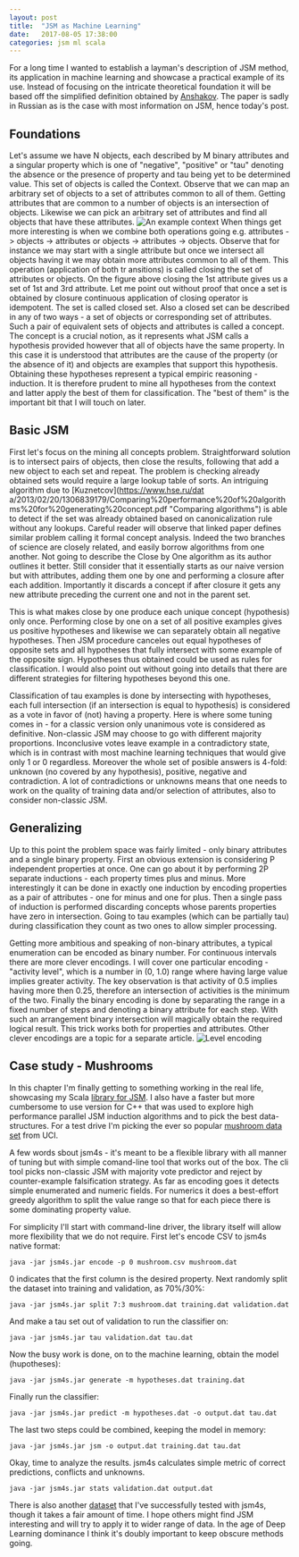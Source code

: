 ```yaml
---
layout: post
title:  "JSM as Machine Learning"
date:   2017-08-05 17:38:00
categories: jsm ml scala
---
```


For a long time I wanted to establish a layman's description of JSM method, its application in machine learning and showcase a practical example of its use. Instead of focusing on the intricate theoretical foundation it will be based off the simplified definition obtained by [Anshakov](http://www.raai.org/about/persons/anshakov/ansh2012tmojsm.pdf "Set Theoretic Definition of JSM"). The paper is sadly in Russian as is the case with most information on JSM, hence today's post.

## Foundations

Let's assume we have N objects, each described by M binary attributes and a singular property which is one of "negative", "positive" or "tau" denoting the absence or the presence of property and tau being yet to be determined value. This set of objects is called the Context. Observe that we can map an arbitrary set of objects to a set of attributes
 common to all of them. Getting attributes that are common to a number of objects is an intersection of objects. Likewise we can pick an arbitrary set of attributes and find all objects that have these attributes. 
![An example context](https://olshansky.me/assets/images/Context.jpg "An example context")
When things get more interesting is when we combine both operations going e.g. attributes -> objects -> attributes or objects -> attributes -> objects. Observe that for instance we may start with a single attribute but once we intersect all objects having it we may obtain more attributes common to all of them. This operation (application of both tr
ansitions) is called closing the set of attributes or objects. On the figure above closing the 1st attribute gives us a set of 1st and 3rd attribute. Let me point out without 
proof that once a set is obtained by closure continuous application of closing operator is idempotent. The set is called closed set. Also a closed set can be described in any of two ways - a set of objects or corresponding set of attributes. Such a pair of equivalent sets of objects and attributes is called a concept. The concept is a crucial notion, as it represents what JSM calls a hypothesis provided however that all of objects have the same property. In this case it is understood that attributes are the cause of the property (or the absence of it) and objects are examples that support this hypothesis. Obtaining these hypotheses represent a typical empiric reasoning - induction. It is therefore prudent to mine all hypotheses from the context and latter apply the best of them for classification. The "best of them" is the important 
bit that I will touch on later.

## Basic JSM

First let's focus on the mining all concepts problem. Straightforward solution is  to intersect pairs of objects, then close the results, following that add a new object to each set and repeat. The problem is checking already obtained sets would require a large lookup table of sorts. An intriguing algorithm due to [Kuznetcov](https://www.hse.ru/dat
a/2013/02/20/1306839179/Comparing%20performance%20of%20algorithms%20for%20generating%20concept.pdf "Comparing algorithms") is able to detect if the set was already obtained based on canonicalization rule without any lookups. Careful reader will observe that linked paper defines similar problem calling it formal concept analysis. Indeed the two branches of science are closely related, and easily borrow algorithms from one another.
Not going to describe the Close by One algorithm as its author outlines it better. Still consider that it essentially starts as our naive version but with attributes, adding them one by one and performing a closure after each addition. Importantly it discards a concept if after closure it gets any new attribute preceding the current one and not in the parent set. 

This is what makes close by one produce each unique concept (hypothesis) only once. Performing close by one on a set of all positive examples gives us positive hypotheses and likewise we can separately obtain all negative hypotheses. Then JSM procedure canceles out equal hypotheses of opposite sets and all hypotheses that fully intersect with some example of the opposite sign. Hypotheses thus obtained could be used as rules for classification. I would also point out without going into details that there are different strategies for filtering hypotheses beyond this one. 

Classification of tau examples is done by intersecting with hypotheses, each full intersection (if an intersection is equal to hypothesis) is considered as a vote in favor of (not) having a property. Here is where some tuning comes in - for a classic version only unanimous vote is considered as definitive. Non-classic JSM may choose to go with different majority proportions. Inconclusive votes leave example in a contradictory state, which is in contrast with most machine learning techniques that would give only 1 or 0 regardless. Moreover the whole set of posible answers is 4-fold: unknown (no covered by any hypothesis), positive, negative and contradiction. A lot of contradictions or unknowns means that one needs to work on the quality of training data and/or selection of attributes, also to consider non-classic JSM.

## Generalizing

Up to this point the problem space was fairly limited - only binary attributes and a single binary property. First an obvious extension is considering P independent properties at once. One can go about it by performing 2P separate inductions - each property times plus and minus. More interestingly it can be done in exactly one induction by encoding properties as a pair of attributes - one for minus and one for plus. Then a single pass of induction is performed discarding concepts whose parents properties have zero in intersection. Going to tau examples (which can be partially tau) during classification they count as two ones to allow simpler processing.

Getting more ambitious and speaking of non-binary attributes, a typical enumeration can be encoded as binary number. For continuous intervals there are more clever encodings. I will cover one particular encoding - "activity level", which is a number in (0, 1.0) range where having large value implies greater activity. The key observation is that activity of 0.5 implies having more then 0.25, therefore an intersection of activities is the minimum of the two. Finally the binary encoding is done by separating the range in a fixed number of steps and denoting a binary attribute for each step. With such an arrangement binary intersection will magically obtain the required logical result. This trick works both for properties and attributes. Other clever encodings are a topic for a separate article.
![Level encoding](https://olshansky.me/assets/images/LevelEncoding.jpg "Level encoding")

## Case study - Mushrooms

In this chapter I'm finally getting to something working in the real life, showcasing my Scala [library for JSM](https://github.com/DmitryOlshansky/jsm4s "JSM4S"). I also have a faster but more cumbersome to use version for C++ that was used to explore high performance parallel JSM induction algorithms and to pick the best data-structures. For a test drive I'm picking the ever so popular [mushroom data set](https://archive.ics.uci.edu/ml/datasets/mushroom) from UCI.

A few words sbout jsm4s - it's meant to be a flexible library with all manner of tuning but with simple comand-line tool that works out of the box. The cli tool picks non-classic JSM with majority vote predictor and reject by counter-example falsification strategy. As far as encoding goes it detects simple enumerated and numeric fields. For numerics it does a best-effort greedy algorithm to split the value range so that for each piece  there is some dominating property value.

For simplicity I'll start with command-line driver, the library itself will allow more flexibility that we do not require. First let's encode CSV to jsm4s native format:
```
java -jar jsm4s.jar encode -p 0 mushroom.csv mushroom.dat
```
0 indicates that the first column is the desired property. Next randomly split the dataset into training and validation, as 70%/30%:
```
java -jar jsm4s.jar split 7:3 mushroom.dat training.dat validation.dat
```
And make a tau set out of validation to run the classifier on:
```
java -jar jsm4s.jar tau validation.dat tau.dat
```
Now the busy work is done, on to the machine learning, obtain the model (hupotheses):
```
java -jar jsm4s.jar generate -m hypotheses.dat training.dat
```
Finally run the classifier:
```
java -jar jsm4s.jar predict -m hypotheses.dat -o output.dat tau.dat 
```
The last two steps could be combined, keeping the model in memory:
```
java -jar jsm4s.jar jsm -o output.dat training.dat tau.dat
```
Okay, time to analyze the results. jsm4s  calculates simple metric of correct predictions, conflicts and unknowns.
```
java -jar jsm4s.jar stats validation.dat output.dat 
```

There is also another [dataset](https://archive.ics.uci.edu/ml/datasets/adult) that I've successfully tested with jsm4s, though it takes a fair amount of time. I hope others might find JSM interesting and will try to apply it to wider range of data. In the age of Deep Learning dominance I think it's doubly important to keep obscure methods going.

